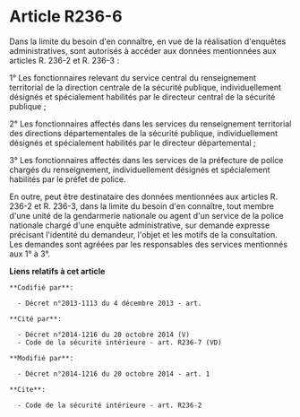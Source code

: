 # Article R236-6

Dans la limite du besoin d'en connaître, en vue de la réalisation d'enquêtes administratives, sont autorisés à accéder aux
données mentionnées aux articles R. 236-2 et R. 236-3 : 

1° Les fonctionnaires relevant du service central du renseignement territorial de la direction centrale de la sécurité
publique, individuellement désignés et spécialement habilités par le directeur central de la sécurité publique ; 

2° Les fonctionnaires affectés dans les services du renseignement territorial des directions départementales de la sécurité
publique, individuellement désignés et spécialement habilités par le directeur départemental ; 

3° Les fonctionnaires affectés dans les services de la préfecture de police chargés du renseignement, individuellement
désignés et spécialement habilités par le préfet de police. 

En outre, peut être destinataire des données mentionnées aux articles R. 236-2 et R. 236-3, dans la limite du besoin d'en
connaître, tout membre d'une unité de la gendarmerie nationale ou agent d'un service de la police nationale chargé d'une
enquête administrative, sur demande expresse précisant l'identité du demandeur, l'objet et les motifs de la consultation. Les
demandes sont agréées par les responsables des services mentionnés aux 1° à 3°.

**Liens relatifs à cet article**

	**Codifié par**:

	  - Décret n°2013-1113 du 4 décembre 2013 - art.

	**Cité par**:

	  - Décret n°2014-1216 du 20 octobre 2014 (V)
	  - Code de la sécurité intérieure - art. R236-7 (VD)

	**Modifié par**:

	  - Décret n°2014-1216 du 20 octobre 2014 - art. 1

	**Cite**:

	  - Code de la sécurité intérieure - art. R236-2
